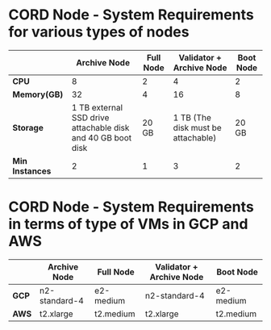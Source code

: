# CORD Node - System Requirements for various types of nodes

|   | Archive Node | Full Node | Validator + Archive Node | Boot Node |
| ------------- | ------------- | ------------- | ------------- | ------------- |
| **CPU**  | 8  | 2  | 4 | 2 |
| **Memory(GB)**  | 32  | 4 | 16 | 8 |
| **Storage**  | 1 TB external SSD drive attachable disk and 40 GB boot disk  | 20 GB  | 1 TB (The disk must be attachable) | 20 GB |
| **Min Instances**  | 2  | 1 | 3 | 2 |



#  CORD Node - System Requirements in terms of type of VMs in GCP and AWS

|   | Archive Node | Full Node | Validator + Archive Node | Boot Node |
| --- | --- | ---| --- | --- |
|**GCP**|n2-standard-4|e2-medium|n2-standard-4|e2-medium|
|**AWS**|t2.xlarge|t2.medium|t2.xlarge|t2.medium|



